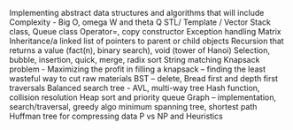 Implementing abstract data structures and algorithms that will include
Complexity - Big O, omega W and theta Q
STL/ Template / Vector
Stack class, Queue class
Operator=, copy constructor
Exception handling
Matrix
Inheritance/a linked list of pointers to parent or child objects
Recursion that returns a value (fact(n), binary search), void (tower of Hanoi)
Selection, bubble, insertion, quick, merge, radix sort
String matching
Knapsack problem - Maximizing the profit in filling a knapsack – finding the least wasteful way to cut raw
materials
BST – delete, Bread first and depth first traversals
Balanced search tree - AVL, multi-way tree
Hash function, collision resolution
Heap sort and priority queue
Graph – implementation, search/traversal, greedy algo minimum spanning tree, shortest path
Huffman tree for compressing data
P vs NP and Heuristics

